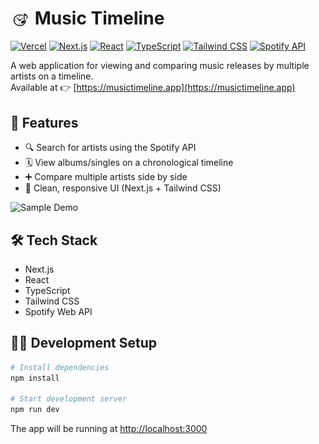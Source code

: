 # <img src="./public/music-timeline_icon.png" alt="Music Timeline Icon" width="32" height="30" style="vertical-align: middle" /> Music Timeline

[![Vercel](https://img.shields.io/badge/Hosted%20on-Vercel-black?logo=vercel&logoColor=white)](https://musictimeline.app)
[![Next.js](https://img.shields.io/badge/Framework-Next.js-black?logo=next.js)](https://nextjs.org/)
[![React](https://img.shields.io/badge/Library-React-61dafb?logo=react&logoColor=black)](https://reactjs.org/)
[![TypeScript](https://img.shields.io/badge/Language-TypeScript-3178c6?logo=typescript&logoColor=white)](https://www.typescriptlang.org/)
[![Tailwind CSS](https://img.shields.io/badge/Styling-Tailwind%20CSS-38b2ac?logo=tailwindcss&logoColor=white)](https://tailwindcss.com/)
[![Spotify API](https://img.shields.io/badge/API-Spotify-1DB954?logo=spotify&logoColor=white)](https://developer.spotify.com/documentation/web-api/)

A web application for viewing and comparing music releases by multiple artists on a timeline.  
Available at 👉 [https://musictimeline.app](https://musictimeline.app)

## 🚀 Features

- 🔍 Search for artists using the Spotify API
- 🗓 View albums/singles on a chronological timeline
- ➕ Compare multiple artists side by side
- 🎨 Clean, responsive UI (Next.js + Tailwind CSS)

![Sample Demo](./public/music-timeline-sample.gif)

## 🛠 Tech Stack

- Next.js
- React
- TypeScript
- Tailwind CSS
- Spotify Web API

## 🧑‍💻 Development Setup

```bash
# Install dependencies
npm install

# Start development server
npm run dev
```

The app will be running at [http://localhost:3000](http://localhost:3000)
